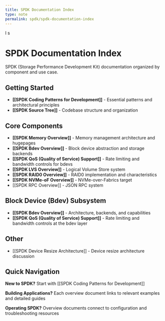 ```yaml
---
title: SPDK Documentation Index
type: note
permalink: spdk/spdk-documentation-index
---
```

I s
# SPDK Documentation Index

SPDK (Storage Performance Development Kit) documentation organized by component and use case.

## Getting Started
- **[[SPDK Coding Patterns for Development]]** - Essential patterns and architectural principles
- **[[SPDK Source Tree]]** - Codebase structure and organization

## Core Components
- **[[SPDK Memory Overview]]** - Memory management architecture and hugepages
- **[[SPDK Bdev Overview]]** - Block device abstraction and storage backends
- **[[SPDK QoS (Quality of Service) Support]]** - Rate limiting and bandwidth controls for bdevs
- **[[SPDK LVS Overview]]** - Logical Volume Store system 
- **[[SPDK RAID0 Overview]]** - RAID0 implementation and characteristics
- **[[SPDK NVMe-oF Overview]]** - NVMe-over-Fabrics target
- [[SPDK RPC Overview]] - JSON RPC system

## Block Device (Bdev) Subsystem
- **[[SPDK Bdev Overview]]** - Architecture, backends, and capabilities
- **[[SPDK QoS (Quality of Service) Support]]** - Rate limiting and bandwidth controls at the bdev layer

## Other

- [[SPDK Device Resize Architecture]] - Device resize architecture discussion


## Quick Navigation

**New to SPDK?** Start with [[SPDK Coding Patterns for Development]]

**Building Applications?** Each overview document links to relevant examples and detailed guides

**Operating SPDK?** Overview documents connect to configuration and troubleshooting resources